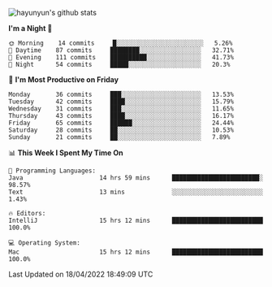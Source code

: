 
![hayunyun's github stats](https://github-readme-stats.vercel.app/api?username=hayunyun&show_icons=true)


<!--START_SECTION:waka-->
**I'm a Night 🦉** 

```text
🌞 Morning    14 commits     █░░░░░░░░░░░░░░░░░░░░░░░░   5.26% 
🌆 Daytime    87 commits     ████████░░░░░░░░░░░░░░░░░   32.71% 
🌃 Evening    111 commits    ██████████░░░░░░░░░░░░░░░   41.73% 
🌙 Night      54 commits     █████░░░░░░░░░░░░░░░░░░░░   20.3%

```
📅 **I'm Most Productive on Friday** 

```text
Monday       36 commits     ███░░░░░░░░░░░░░░░░░░░░░░   13.53% 
Tuesday      42 commits     ████░░░░░░░░░░░░░░░░░░░░░   15.79% 
Wednesday    31 commits     ███░░░░░░░░░░░░░░░░░░░░░░   11.65% 
Thursday     43 commits     ████░░░░░░░░░░░░░░░░░░░░░   16.17% 
Friday       65 commits     ██████░░░░░░░░░░░░░░░░░░░   24.44% 
Saturday     28 commits     ██░░░░░░░░░░░░░░░░░░░░░░░   10.53% 
Sunday       21 commits     ██░░░░░░░░░░░░░░░░░░░░░░░   7.89%

```


📊 **This Week I Spent My Time On** 

```text
💬 Programming Languages: 
Java                     14 hrs 59 mins      ████████████████████████░   98.57% 
Text                     13 mins             ░░░░░░░░░░░░░░░░░░░░░░░░░   1.43%

🔥 Editors: 
IntelliJ                 15 hrs 12 mins      █████████████████████████   100.0%

💻 Operating System: 
Mac                      15 hrs 12 mins      █████████████████████████   100.0%

```


 Last Updated on 18/04/2022 18:49:09 UTC
<!--END_SECTION:waka-->

<!--
**hayunyun/hayunyun** is a ✨ _special_ ✨ repository because its `README.md` (this file) appears on your GitHub profile.

Here are some ideas to get you started:

- 🔭 I’m currently working on ...
- 🌱 I’m currently learning ...
- 👯 I’m looking to collaborate on ...
- 🤔 I’m looking for help with ...
- 💬 Ask me about ...
- 📫 How to reach me: ...
- 😄 Pronouns: ...
- ⚡ Fun fact: ...
-->
